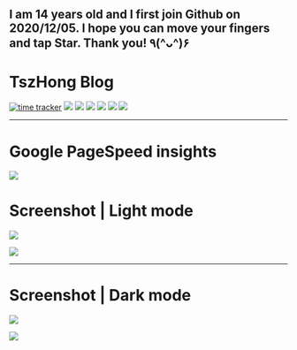 ## I am 14 years old and I first join Github on 2020/12/05. I hope you can move your fingers and tap Star. Thank you! ٩(^ᴗ^)۶

# TszHong Blog
[![time tracker](https://wakatime.com/badge/github/TszHong0411/blog.svg)](https://wakatime.com/badge/github/TszHong0411/blog)
![](https://img.shields.io/badge/Build%20with-VSCode-red)
![](https://img.shields.io/badge/Powered%20by-Hexo-brightgreen)
[![](https://img.shields.io/badge/Theme-Butterfly-blue)](https://github.com/jerryc127/hexo-theme-butterfly)
![](https://img.shields.io/github/repo-size/TszHong0411/blog?label=Repositories%20files%20sizes)
![](https://img.shields.io/github/languages/count/TszHong0411/blog)
![](https://img.shields.io/github/stars/TszHong0411/blog?style=social)


---

# Google PageSpeed insights

![](https://cdn.jsdelivr.net/gh/tszhong0411/image/My-blog-pagespeed.png)

# Screenshot | Light mode

[![](https://cdn.jsdelivr.net/gh/tszhong0411/image/siteshot-home.png)](https://tszhong0411.vercel.app)


[![](https://cdn.jsdelivr.net/gh/tszhong0411/image/siteshot-about.png)](https://tszhong0411.vercel.app)

---

# Screenshot | Dark mode

[![](https://cdn.jsdelivr.net/gh/tszhong0411/image/siteshot-home-dark.png)](https://tszhong0411.vercel.app)

[![](https://cdn.jsdelivr.net/gh/tszhong0411/image/siteshot-about-dark.png)](https://tszhong0411.vercel.app)